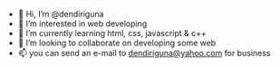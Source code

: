 - 👋 Hi, I’m @dendiriguna
- 👀 I’m interested in web developing
- 🌱 I’m currently learning html, css, javascript & c++
- 💞️ I’m looking to collaborate on developing some web 
- 📫 you can send an e-mail to dendiriguna@yahoo.com for business

<!---
dendiriguna/dendiriguna is a new beginer web developer and i'm collage ✨ special ✨ repository because its `README.md` (this file) appears on your GitHub profile.
You can click the Preview link to take a look at your changes.
--->
